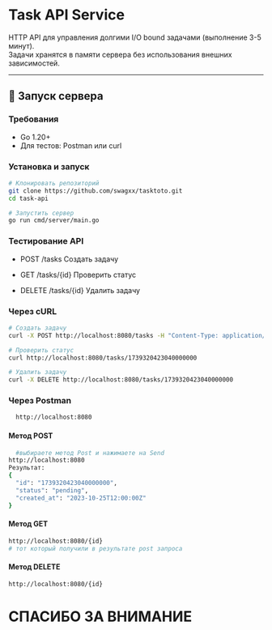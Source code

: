 # Task API Service

HTTP API для управления долгими I/O bound задачами (выполнение 3-5 минут).  
Задачи хранятся в памяти сервера без использования внешних зависимостей.

---

## 🚀 Запуск сервера

### Требования
- Go 1.20+
- Для тестов: Postman или curl

### Установка и запуск
```bash
# Клонировать репозиторий
git clone https://github.com/swagxx/tasktoto.git
cd task-api

# Запустить сервер
go run cmd/server/main.go
```
### Тестирование API

- POST /tasks Создать задачу

- GET	/tasks/{id}	Проверить статус

- DELETE	/tasks/{id}	Удалить задачу

### Через cURL
```bash
# Создать задачу
curl -X POST http://localhost:8080/tasks -H "Content-Type: application/json"

# Проверить статус
curl http://localhost:8080/tasks/1739320423040000000

# Удалить задачу
curl -X DELETE http://localhost:8080/tasks/1739320423040000000
```

### Через Postman 
```bash
  http://localhost:8080
```
#### Метод POST
```bash
  #выбираете метод Post и нажимаете на Send
http://localhost:8080
Результат:
{
  "id": "1739320423040000000",
  "status": "pending",
  "created_at": "2023-10-25T12:00:00Z"
}
```


#### Метод GET 
```bash
http://localhost:8080/{id}
# тот который получили в результате post запроса
```

#### Метод DELETE
```bash
http://localhost:8080/{id}
```

# СПАСИБО ЗА ВНИМАНИЕ
